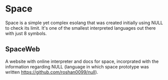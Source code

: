 # Space

Space is a simple yet complex esolang that was created initially using NULL to check its limit. It's one of the smallest interpreted languages out there with just 8 symbols.

## SpaceWeb

A website with online interpreter and docs for space, incorprated with the information regarding NULL (language in which space prototype was written https://github.com/roshan0099/null).
